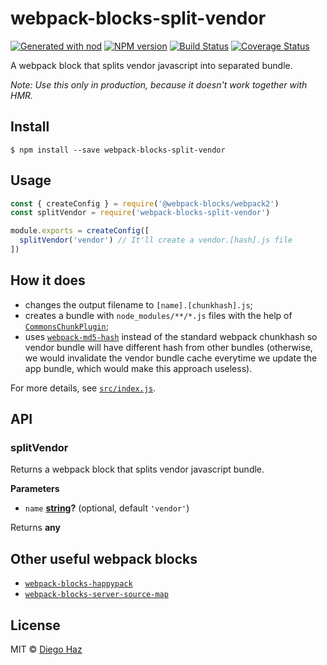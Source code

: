 # webpack-blocks-split-vendor

[![Generated with nod](https://img.shields.io/badge/generator-nod-2196F3.svg?style=flat-square)](https://github.com/diegohaz/nod)
[![NPM version](https://img.shields.io/npm/v/webpack-blocks-split-vendor.svg?style=flat-square)](https://npmjs.org/package/webpack-blocks-split-vendor)
[![Build Status](https://img.shields.io/travis/diegohaz/webpack-blocks-split-vendor/master.svg?style=flat-square)](https://travis-ci.org/diegohaz/webpack-blocks-split-vendor) [![Coverage Status](https://img.shields.io/codecov/c/github/diegohaz/webpack-blocks-split-vendor/master.svg?style=flat-square)](https://codecov.io/gh/diegohaz/webpack-blocks-split-vendor/branch/master)

A webpack block that splits vendor javascript into separated bundle.

*Note: Use this only in production, because it doesn't work together with HMR.*

## Install

    $ npm install --save webpack-blocks-split-vendor

## Usage

```js
const { createConfig } = require('@webpack-blocks/webpack2')
const splitVendor = require('webpack-blocks-split-vendor')

module.exports = createConfig([
  splitVendor('vendor') // It'll create a vendor.[hash].js file
])
```

## How it does

- changes the output filename to `[name].[chunkhash].js`;
- creates a bundle with `node_modules/**/*.js` files with the help of [`CommonsChunkPlugin`](https://webpack.js.org/plugins/commons-chunk-plugin/);
- uses [`webpack-md5-hash`](https://github.com/erm0l0v/webpack-md5-hash) instead of the standard webpack chunkhash so vendor bundle will have different hash from other bundles (otherwise, we would invalidate the vendor bundle cache everytime we update the app bundle, which would make this approach useless).

For more details, see [`src/index.js`](src/index.js).

## API

<!-- Generated by documentation.js. Update this documentation by updating the source code. -->

### splitVendor

Returns a webpack block that splits vendor javascript bundle.

**Parameters**

-   `name` **[string](https://developer.mozilla.org/en-US/docs/Web/JavaScript/Reference/Global_Objects/String)?**  (optional, default `'vendor'`)

Returns **any** 

## Other useful webpack blocks

- [`webpack-blocks-happypack`](https://github.com/diegohaz/webpack-blocks-happypack)
- [`webpack-blocks-server-source-map`](https://github.com/diegohaz/webpack-blocks-server-source-map)

## License

MIT © [Diego Haz](https://github.com/diegohaz)
